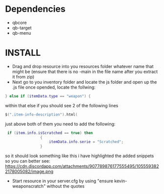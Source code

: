 # Dependencies

- qbcore
- qb-target
- qb-menu

# INSTALL

- Drag and drop resource into you resources folder whatever name that might be (ensure that there is no -main in the file name after you extract it from zip)
- Next go to you inventory folder and locate the js folder and open up the .js file once opended, locate the follwing:
```lua
} else if (itemData.type == "weapon") {
```
within that else if you should see 2 of the following lines
```lua
$(".item-info-description").html(
```
just above both of them you need to add the following:
```lua
 if (item.info.isScratched == true) then
                {
                    itemData.info.serie = "Scratched";
                }
```
so it should look something like this i have highlighted the added snippets so you can better see:
https://cdn.discordapp.com/attachments/907789876177555495/1055593822178005082/image.png

- Start resource in your server.cfg by using "ensure kevin-weaponscratch" without the quotes